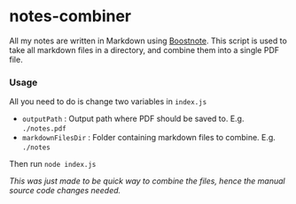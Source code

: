# notes-combiner

All my notes are written in Markdown using [Boostnote](https://boostnote.io/).
This script is used to take all markdown files in a directory, and combine them into a single PDF file.

### Usage
All you need to do is change two variables in `index.js`

- `outputPath` : Output path where PDF should be saved to. E.g. `./notes.pdf`
- `markdownFilesDir` : Folder containing markdown files to combine. E.g. `./notes`

Then run `node index.js`


*This was just made to be quick way to combine the files, hence the manual source code changes needed.*